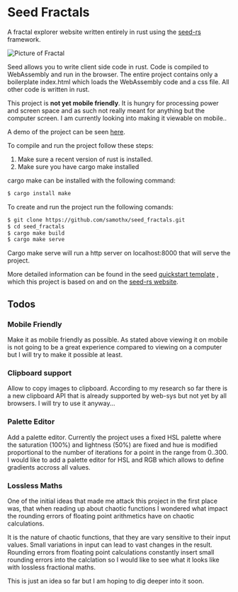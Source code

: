 # Seed Fractals

A fractal explorer website written entirely in rust using the [seed-rs](https://seed-rs.org/) framework. 

![Picture of Fractal](https://tele-conference/img/fractal.png)


Seed allows you to write client side code in rust. Code is compiled to WebAssembly and run in the browser.
The entire project contains only a boilerplate index.html which loads the WebAssembly code and a css file.
All other code is written in rust.

This project is **not yet mobile friendly**. It is hungry for processing power and screen space and as such  not really 
meant for anything but the computer screen. I am currently looking into making it viewable on mobile..

A demo of the project can be seen [here](https://tele-conference.de).

To compile and run the project follow these steps:
1. Make sure a recent version of rust is installed.
2. Make sure you have cargo make installed

cargo make can be installed with the following command: 
```bash
$ cargo install make
```
To create and run the project run the following comands:  
```bash
$ git clone https://github.com/samothx/seed_fractals.git
$ cd seed_fractals
$ cargo make build
$ cargo make serve
```
Cargo make serve will run a http server on localhost:8000 that will serve the project.

More detailed information can be found in the seed [quickstart template](https://github.com/seed-rs/seed-quickstart.git) 
, which this project is based on and on the [seed-rs website](https://seed-rs.org/).  

## Todos

### Mobile Friendly
Make it as mobile friendly as possible. As stated above viewing it on mobile is not going to be a great experience 
compared to viewing on a computer but I will try to make it possible at least.

### Clipboard support
Allow to copy images to clipboard. According to my research so far there is a new clipboard API that is already supported by web-sys but not yet by all browsers. I will try to use it anyway...

### Palette Editor
Add a palette editor. Currently the project uses a fixed HSL palette where the saturation (100%) and lightness (50%) are fixed and hue is modified proportional to the number of iterations for a point in the range from 0..300. I would like to add a palette editor for HSL and RGB 
which allows to define gradients accross all values. 

### Lossless Maths
One of the initial ideas that made me attack this project in the first place was, that when reading up about chaotic functions I wondered what 
impact the rounding errors of floating point arithmetics have on chaotic 
calculations. 

It is the nature of chaotic functions, that they are vary sensitive to their input values. Small variations in input can lead to vast changes in the result. Rounding errors from floating point calculations constantly insert small rounding errors into the calclation so I would like to see what it looks like with lossless fractional maths. 

This is just an idea so far but I am hoping to dig deeper into it soon. 
 
